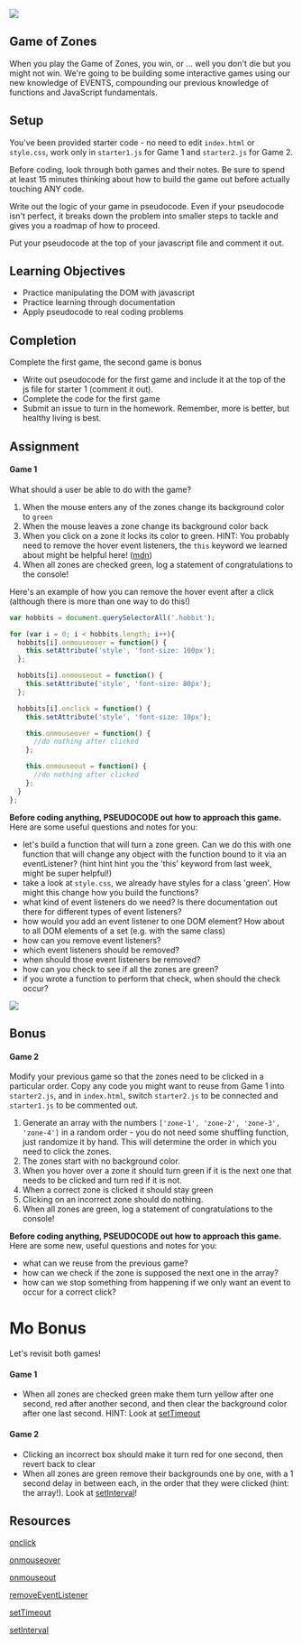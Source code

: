 ![](http://30.media.tumblr.com/tumblr_lm34yxL6Hb1qjgaaxo1_500.gif)

## Game of Zones

When you play the Game of Zones, you win, or ... well you don't die but you might not win. We're going to be building some interactive games using our new knowledge of EVENTS, compounding our previous knowledge of functions and JavaScript fundamentals.

## Setup

You've been provided starter code - no need to edit `index.html` or `style.css`, work only in `starter1.js` for Game 1 and `starter2.js` for Game 2.

Before coding, look through both games and their notes. Be sure to spend at least 15 minutes thinking about how to build the game out before actually touching ANY code.

Write out the logic of your game in pseudocode. Even if your pseudocode isn't perfect, it breaks down the problem into smaller steps to tackle and gives you a roadmap of how to proceed.

Put your pseudocode at the top of your javascript file and comment it out.

## Learning Objectives
 - Practice manipulating the DOM with javascript
 - Practice learning through documentation
 - Apply pseudocode to real coding problems

## Completion

Complete the first game, the second game is bonus
 - Write out pseudocode for the first game and include it at the top of the js file for starter 1 (comment it out).
 - Complete the code for the first game
 - Submit an issue to turn in the homework. Remember, more is better, but healthy living is best.

## Assignment

#### Game 1

What should a user be able to do with the game?

1. When the mouse enters any of the zones change its background color to `green`
2. When the mouse leaves a zone change its background color back
3. When you click on a zone it locks its color to green. HINT: You probably need to remove the hover event listeners, the `this` keyword we learned about might be helpful here! ([mdn](https://developer.mozilla.org/en-US/docs/Web/API/EventTarget/removeEventListener))
4. When all zones are checked green, log a statement of congratulations to the console!

Here's an example of how you can remove the hover event after a click (although there is more than one way to do this!)
``` js
var hobbits = document.querySelectorAll('.hobbit');

for (var i = 0; i < hobbits.length; i++){
  hobbits[i].onmouseover = function() {
    this.setAttribute('style', 'font-size: 100px');
  };

  hobbits[i].onmouseout = function() {
    this.setAttribute('style', 'font-size: 80px');
  };

  hobbits[i].onclick = function() {
    this.setAttribute('style', 'font-size: 10px');

    this.onmouseover = function() {
      //do nothing after clicked
    };

    this.onmouseout = function() {
      //do nothing after clicked
    };
  }
};
```

**Before coding anything, PSEUDOCODE out how to approach this game.** Here are some useful questions and notes for you:

- let's build a function that will turn a zone green. Can we do this with one function that will change any object with the function bound to it via an eventListener? (hint hint hint you the 'this' keyword from last week, might be super helpful!)
- take a look at `style.css`, we already have styles for a class 'green'. How might this change how you build the functions?
- what kind of event listeners do we need? Is there documentation out there for different types of event listeners?
- how would you add an event listener to one DOM element? How about to all DOM elements of a set (e.g. with the same class)
- how can you remove event listeners?
- which event listeners should be removed?
- when should those event listeners be removed?
- how can you check to see if all the zones are green?
- if you wrote a function to perform that check, when should the check occur?

![](http://i.imgur.com/BvvVElS.png)
## Bonus

#### Game 2

Modify your previous game so that the zones need to be clicked in a particular order. Copy any code you might want to reuse from Game 1 into `starter2.js`, and in `index.html`, switch `starter2.js` to be connected and `starter1.js` to be commented out.

1. Generate an array with the numbers `['zone-1', 'zone-2', 'zone-3', 'zone-4']` in a random order - you do not need some shuffling function, just randomize it by hand. This will determine the order in which you need to click the zones.
2. The zones start with no background color.
3. When you hover over a zone it should turn green if it is the next one that needs to be clicked and turn red if it is not.
4. When a correct zone is clicked it should stay green
5. Clicking on an incorrect zone should do nothing.
6. When all zones are green, log a statement of congratulations to the console!

**Before coding anything, PSEUDOCODE out how to approach this game.** Here are some new, useful questions and notes for you:

- what can we reuse from the previous game?
- how can we check if the zone is supposed the next one in the array?
- how can we stop something from happening if we only want an event to occur for a correct click?


# Mo Bonus
Let's revisit both games!

#### Game 1

- When all zones are checked green make them turn yellow after one second, red after another second, and then clear the background color after one last second. HINT: Look at [setTimeout](https://developer.mozilla.org/en-US/docs/Web/API/WindowTimers/setInterval)

#### Game 2

- Clicking an incorrect box should make it turn red for one second, then revert back to clear
- When all zones are green remove their backgrounds one by one, with a 1 second delay in between each, in the order that they were clicked (hint: the array!). Look at [setInterval](https://developer.mozilla.org/en-US/docs/Web/API/WindowTimers/setInterval)!

## Resources
[onclick](https://developer.mozilla.org/en-US/docs/Web/API/GlobalEventHandlers/onclick)

[onmouseover](https://developer.mozilla.org/en-US/docs/Web/API/GlobalEventHandlers/onmouseover)

[onmouseout](https://developer.mozilla.org/en-US/docs/Web/API/GlobalEventHandlers/onmouseout)

[removeEventListener](https://developer.mozilla.org/en-US/docs/Web/API/EventTarget/removeEventListener)

[setTimeout](https://developer.mozilla.org/en-US/docs/Web/API/WindowTimers/setInterval)

[setInterval](https://developer.mozilla.org/en-US/docs/Web/API/WindowTimers/setInterval)
